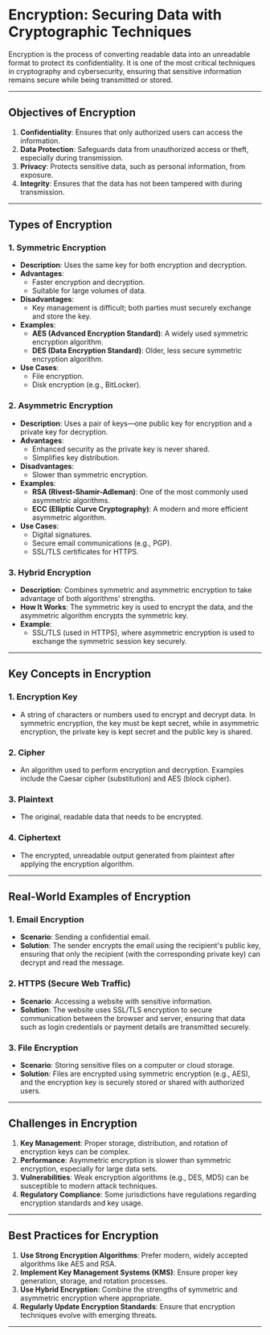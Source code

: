 # Encryption: Securing Data with Cryptographic Techniques

Encryption is the process of converting readable data into an unreadable format to protect its confidentiality. It is one of the most critical techniques in cryptography and cybersecurity, ensuring that sensitive information remains secure while being transmitted or stored.

---

## Objectives of Encryption

1. **Confidentiality**: Ensures that only authorized users can access the information.
2. **Data Protection**: Safeguards data from unauthorized access or theft, especially during transmission.
3. **Privacy**: Protects sensitive data, such as personal information, from exposure.
4. **Integrity**: Ensures that the data has not been tampered with during transmission.

---

## Types of Encryption

### 1. **Symmetric Encryption**
   - **Description**: Uses the same key for both encryption and decryption.
   - **Advantages**:
     - Faster encryption and decryption.
     - Suitable for large volumes of data.
   - **Disadvantages**:
     - Key management is difficult; both parties must securely exchange and store the key.
   - **Examples**:
     - **AES (Advanced Encryption Standard)**: A widely used symmetric encryption algorithm.
     - **DES (Data Encryption Standard)**: Older, less secure symmetric encryption algorithm.
   - **Use Cases**: 
     - File encryption.
     - Disk encryption (e.g., BitLocker).

### 2. **Asymmetric Encryption**
   - **Description**: Uses a pair of keys—one public key for encryption and a private key for decryption.
   - **Advantages**:
     - Enhanced security as the private key is never shared.
     - Simplifies key distribution.
   - **Disadvantages**:
     - Slower than symmetric encryption.
   - **Examples**:
     - **RSA (Rivest-Shamir-Adleman)**: One of the most commonly used asymmetric algorithms.
     - **ECC (Elliptic Curve Cryptography)**: A modern and more efficient asymmetric algorithm.
   - **Use Cases**: 
     - Digital signatures.
     - Secure email communications (e.g., PGP).
     - SSL/TLS certificates for HTTPS.

### 3. **Hybrid Encryption**
   - **Description**: Combines symmetric and asymmetric encryption to take advantage of both algorithms' strengths.
   - **How It Works**: The symmetric key is used to encrypt the data, and the asymmetric algorithm encrypts the symmetric key.
   - **Example**: 
     - SSL/TLS (used in HTTPS), where asymmetric encryption is used to exchange the symmetric session key securely.

---

## Key Concepts in Encryption

### 1. **Encryption Key**
   - A string of characters or numbers used to encrypt and decrypt data. In symmetric encryption, the key must be kept secret, while in asymmetric encryption, the private key is kept secret and the public key is shared.
   
### 2. **Cipher**
   - An algorithm used to perform encryption and decryption. Examples include the Caesar cipher (substitution) and AES (block cipher).
   
### 3. **Plaintext**
   - The original, readable data that needs to be encrypted.

### 4. **Ciphertext**
   - The encrypted, unreadable output generated from plaintext after applying the encryption algorithm.

---

## Real-World Examples of Encryption

### 1. **Email Encryption**
   - **Scenario**: Sending a confidential email.
   - **Solution**: The sender encrypts the email using the recipient's public key, ensuring that only the recipient (with the corresponding private key) can decrypt and read the message.

### 2. **HTTPS (Secure Web Traffic)**
   - **Scenario**: Accessing a website with sensitive information.
   - **Solution**: The website uses SSL/TLS encryption to secure communication between the browser and server, ensuring that data such as login credentials or payment details are transmitted securely.

### 3. **File Encryption**
   - **Scenario**: Storing sensitive files on a computer or cloud storage.
   - **Solution**: Files are encrypted using symmetric encryption (e.g., AES), and the encryption key is securely stored or shared with authorized users.

---

## Challenges in Encryption

1. **Key Management**: Proper storage, distribution, and rotation of encryption keys can be complex.
2. **Performance**: Asymmetric encryption is slower than symmetric encryption, especially for large data sets.
3. **Vulnerabilities**: Weak encryption algorithms (e.g., DES, MD5) can be susceptible to modern attack techniques.
4. **Regulatory Compliance**: Some jurisdictions have regulations regarding encryption standards and key usage.

---

## Best Practices for Encryption

1. **Use Strong Encryption Algorithms**: Prefer modern, widely accepted algorithms like AES and RSA.
2. **Implement Key Management Systems (KMS)**: Ensure proper key generation, storage, and rotation processes.
3. **Use Hybrid Encryption**: Combine the strengths of symmetric and asymmetric encryption where appropriate.
4. **Regularly Update Encryption Standards**: Ensure that encryption techniques evolve with emerging threats.

---

